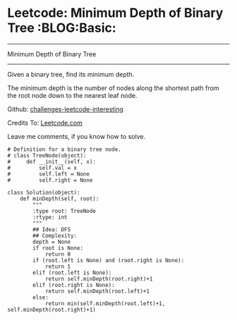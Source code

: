 # Leetcode: Minimum Depth of Binary Tree     :BLOG:Basic:


---

Minimum Depth of Binary Tree  

---

Given a binary tree, find its minimum depth.  

The minimum depth is the number of nodes along the shortest path from the root node down to the nearest leaf node.  

Github: [challenges-leetcode-interesting](https://github.com/DennyZhang/challenges-leetcode-interesting/tree/master/minimum-depth-of-binary-tree)  

Credits To: [Leetcode.com](https://leetcode.com/problems/minimum-depth-of-binary-tree/description/)  

Leave me comments, if you know how to solve.  

    # Definition for a binary tree node.
    # class TreeNode(object):
    #     def __init__(self, x):
    #         self.val = x
    #         self.left = None
    #         self.right = None
    
    class Solution(object):
        def minDepth(self, root):
            """
            :type root: TreeNode
            :rtype: int
            """
            ## Idea: DFS
            ## Complexity:
            depth = None
            if root is None:
                return 0
            if (root.left is None) and (root.right is None):
                return 1
            elif (root.left is None):
                return self.minDepth(root.right)+1
            elif (root.right is None):
                return self.minDepth(root.left)+1
            else:
                return min(self.minDepth(root.left)+1, self.minDepth(root.right)+1)